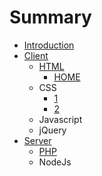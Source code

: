 # Summary

* [Introduction](README.md)
* [Client](qian_duan.md)
   * [HTML](1.javascript.md)
       * [HOME](home.md)
   * CSS
       * [1](c.1.md)
       * [2](c.2.md)
   * Javascript
   * jQuery
* [Server](hou_duan.md)
   * [PHP](1.php.md)
   * NodeJs

